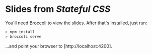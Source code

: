 # Slides from _Stateful CSS_

You'll need [Broccoli](http://broccolijs.com) to view the slides. After that's installed, just run:

```js
> npm install
> broccoli serve
```

...and point your browser to [http://localhost:4200].
